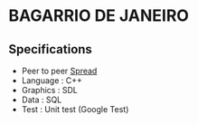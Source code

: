# BAGARRIO DE JANEIRO

## Specifications

- Peer to peer [Spread](http://www.spread.org/)
- Language : C++
- Graphics : SDL
- Data : SQL
- Test : Unit test (Google Test)
